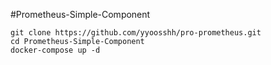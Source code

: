 #Prometheus-Simple-Component


```
git clone https://github.com/yyoosshh/pro-prometheus.git
cd Prometheus-Simple-Component
docker-compose up -d

```

